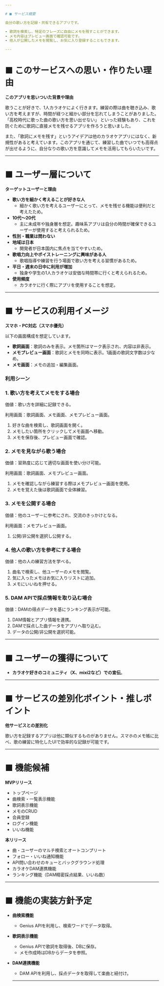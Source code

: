 ```yaml
---

# ■ サービス概要

自分の歌い方を記録・共有できるアプリです。

- 歌詞を検索し、特定のフレーズに自由にメモを残すことができます。
- メモ内容はプレビュー画面で確認可能です。
- 他人が公開したメモを閲覧し、お気に入り登録することもできます。

---
```


# ■ このサービスへの思い・作りたい理由

**このアプリを思いついた背景や理由**

歌うことが好きで、1人カラオケによく行きます。練習の際は曲を聴き込み、歌い方を考えますが、時間が経つと細かい部分を忘れてしまうことがありました。「高校時代に歌った曲の歌い方を思い出せない」 といった経験もあり、これを防ぐために歌詞に直接メモを残せるアプリを作ろうと思いました。

また、「歌詞にメモを残す」というアイデアは他のカラオケアプリにはなく、新規性があると考えています。このアプリを通じて、練習した曲でいつでも高得点が出せるように、自分なりの歌い方を意識してメモを活用してもらいたいです。

---

# ■ ユーザー層について

**ターゲットユーザーと理由**

- **歌い方を細かく考えることが好きな人**
    - 細かく歌い方を考えるユーザーにとって、メモを残せる機能は便利だと考えたため。
- **10代～20代**
    - 主に未成年や独身層を想定。趣味系アプリは自分の時間が確保できるユーザーが使用すると考えられるため。
- **性別・職業は問わない**
- **地域は日本**
    - 開発者が日本国内に焦点を当てやすいため。
- **歌唱力向上やボイストレーニングに興味がある人**
    - 歌唱指導や練習を行う場面で歌い方を考える習慣があるため。
- **平日・週末の日中に利用が増加**
    - 独身や学生の1人カラオケは安価な時間帯に行くと考えられるため。
- **使用頻度**
    - カラオケに行く際にアプリを使用することを想定。

---

# ■ サービスの利用イメージ

**スマホ・PC対応（スマホ優先）**

以下の画面構成を想定しています。

- **歌詞画面**：歌詞のみを表示。メモ箇所はマーク表示され、内容は非表示。
- **メモプレビュー画面**：歌詞とメモを同時に表示。1画面の歌詞文字数は少なめ。
- **メモ画面**：メモの追加・編集画面。

### **利用シーン**

### 1. **歌い方を考えてメモをする場合**

価値：歌い方を詳細に記録できる。

利用画面：歌詞画面、メモ画面、メモプレビュー画面。

1. 好きな曲を検索し、歌詞画面を開く。
2. メモしたい箇所をクリックしてメモ画面へ移動。
3. メモを保存後、プレビュー画面で確認。

### 2. **メモを見ながら歌う場合**

価値：習熟度に応じて適切な画面を使い分け可能。

利用画面：歌詞画面、メモプレビュー画面。

1. メモを確認しながら練習する際はメモプレビュー画面を使用。
2. メモを覚えた後は歌詞画面で全体練習。

### 3. **メモを公開する場合**

価値：他のユーザーに参考にされ、交流のきっかけとなる。

利用画面：メモプレビュー画面。

1. 公開/非公開を選択し公開する。

### 4. **他人の歌い方を参考にする場合**

価値：他の人の練習方法を学べる。

1. 曲名で検索し、他ユーザーのメモを閲覧。
2. 気に入ったメモはお気に入りリストに追加。
3. メモにいいねを押せる。

### 5. **DAM APIで採点情報を取り込む場合**

価値：DAMの得点データを基にランキング表示が可能。

1. DAM情報とアプリ情報を連携。
2. DAMで採点した曲データをアプリへ取り込む。
3. データの公開/非公開を選択可能。

---

# ■ ユーザーの獲得について

- **カラオケ好きのコミュニティ（X、mixi2など）での宣伝**。

---

# ■ サービスの差別化ポイント・推しポイント

**他サービスとの差別化**

歌い方を記録するアプリは他に類似するものがありません。スマホのメモ帳に比べ、歌の練習に特化したUIで効率的な記録が可能です。

---

# ■ 機能候補

**MVPリリース**

- トップページ
- 曲検索・一覧表示機能
- 歌詞表示機能
- メモのCRUD
- 会員登録
- ログイン機能
- いいね機能

**本リリース**

- 曲・ユーザーのマルチ検索とオートコンプリート
- フォロー・いいね通知機能
- API問い合わせのキューとバックグラウンド処理
- カラオケDAM連携機能
- ランキング機能（DAM精密採点結果、いいね数）

---

# ■ 機能の実装方針予定

- **曲検索機能**
    - Genius APIを利用し、検索ワードでデータ取得。
- **歌詞表示機能**
    - Genius APIで歌詞を取得後、DBに保存。
    - メモ作成時はDBからデータを参照。
- **DAM連携機能**
    - DAM APIを利用し、採点データを取得して楽曲と紐付け。

    ---
